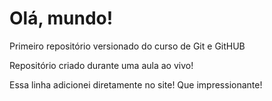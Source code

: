 # Olá, mundo! 
Primeiro repositório versionado do curso de Git e GitHUB

Repositório criado durante uma aula ao vivo! 

Essa linha adicionei diretamente no site! Que impressionante! 
